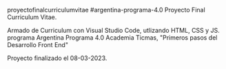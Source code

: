 proyectofinalcurriculumvitae #argentina-programa-4.0 Proyecto Final Curriculum Vitae.

Armado de Curriculum con Visual Studio Code, utlizando HTML, CSS y JS. programa Argentina Programa 4.0 Academia Ticmas, "Primeros pasos del Desarrollo Front End"

Proyecto finalizado el 08-03-2023.
